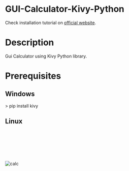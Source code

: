 
# GUI-Calculator-Kivy-Python

Check installation tutorial on [official website](https://kivy.org/doc/stable/installation/installation-linux.html). 
<h1>Description</h1>
Gui Calculator using Kivy Python library.
<h1>Prerequisites</h1>
<h2>Windows</h2>
> pip install kivy
<h2>Linux</h2>

<br>
<br>
<br>
<br>
<br>



![calc](https://user-images.githubusercontent.com/98342692/199326381-524caecf-919e-4a5f-90e0-8464dd266993.png)
